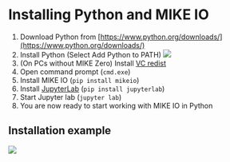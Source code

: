 # Installing Python and MIKE IO

1. Download Python from [https://www.python.org/downloads/](https://www.python.org/downloads/)
2. Install Python (Select Add Python to PATH)
![](images/python_path.png)
3. (On PCs without MIKE Zero) Install [VC redist](https://aka.ms/vs/16/release/vc_redist.x64.exe)
4. Open command prompt (`cmd.exe`)
5. Install MIKE IO (`pip install mikeio`)
6. Install [JupyterLab](https://jupyterlab.readthedocs.io/en/stable/) (`pip install jupyterlab`)
5. Start Jupyter lab (`jupyter lab`)
6. You are now ready to start working with MIKE IO in Python

## Installation example
![](images/install.gif)

